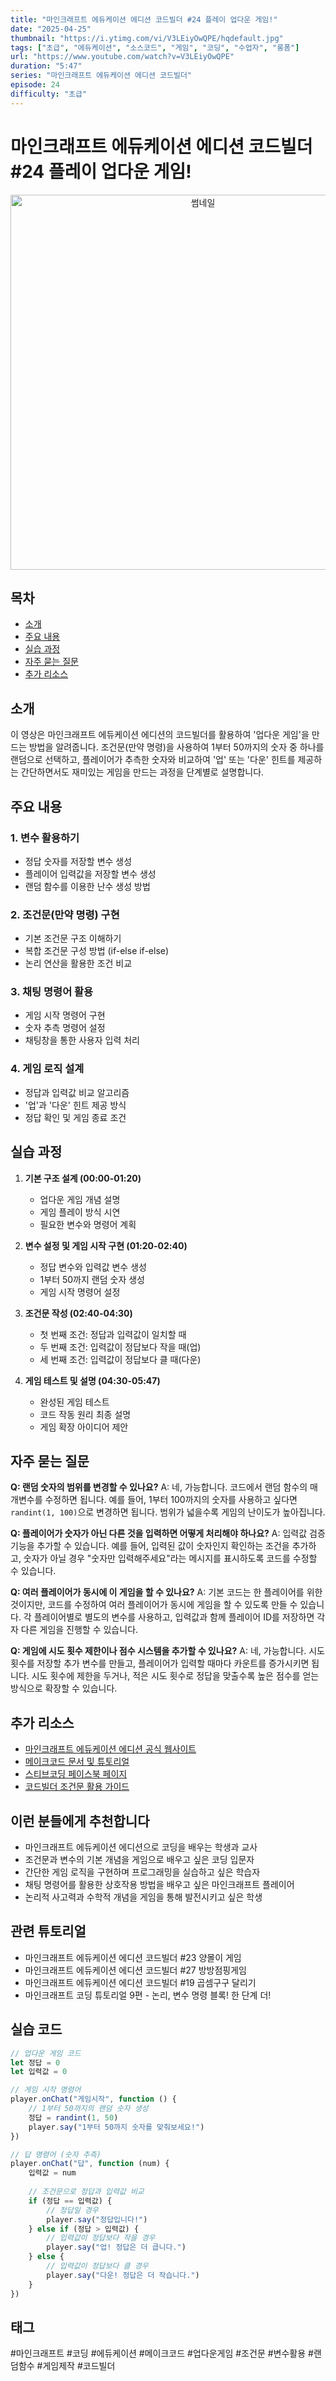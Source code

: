 ```yaml
---
title: "마인크래프트 에듀케이션 에디션 코드빌더 #24 플레이 업다운 게임!"
date: "2025-04-25"
thumbnail: "https://i.ytimg.com/vi/V3LEiyOwQPE/hqdefault.jpg"
tags: ["초급", "에듀케이션", "소스코드", "게임", "코딩", "수업자", "롱폼"]
url: "https://www.youtube.com/watch?v=V3LEiyOwQPE"
duration: "5:47"
series: "마인크래프트 에듀케이션 에디션 코드빌더"
episode: 24
difficulty: "초급"
---
```


# 마인크래프트 에듀케이션 에디션 코드빌더 #24 플레이 업다운 게임!

<div align="center">
<img src="https://i.ytimg.com/vi/V3LEiyOwQPE/hqdefault.jpg" alt="썸네일" width="600"/>
</div>

## 목차
- [소개](#소개)
- [주요 내용](#주요-내용)
- [실습 과정](#실습-과정)
- [자주 묻는 질문](#자주-묻는-질문)
- [추가 리소스](#추가-리소스)

## 소개
이 영상은 마인크래프트 에듀케이션 에디션의 코드빌더를 활용하여 '업다운 게임'을 만드는 방법을 알려줍니다. 조건문(만약 명령)을 사용하여 1부터 50까지의 숫자 중 하나를 랜덤으로 선택하고, 플레이어가 추측한 숫자와 비교하여 '업' 또는 '다운' 힌트를 제공하는 간단하면서도 재미있는 게임을 만드는 과정을 단계별로 설명합니다.

## 주요 내용

### 1. 변수 활용하기
- 정답 숫자를 저장할 변수 생성
- 플레이어 입력값을 저장할 변수 생성
- 랜덤 함수를 이용한 난수 생성 방법

### 2. 조건문(만약 명령) 구현
- 기본 조건문 구조 이해하기
- 복합 조건문 구성 방법 (if-else if-else)
- 논리 연산을 활용한 조건 비교

### 3. 채팅 명령어 활용
- 게임 시작 명령어 구현
- 숫자 추측 명령어 설정
- 채팅창을 통한 사용자 입력 처리

### 4. 게임 로직 설계
- 정답과 입력값 비교 알고리즘
- '업'과 '다운' 힌트 제공 방식
- 정답 확인 및 게임 종료 조건

## 실습 과정

1. **기본 구조 설계 (00:00-01:20)**
   - 업다운 게임 개념 설명
   - 게임 플레이 방식 시연
   - 필요한 변수와 명령어 계획

2. **변수 설정 및 게임 시작 구현 (01:20-02:40)**
   - 정답 변수와 입력값 변수 생성
   - 1부터 50까지 랜덤 숫자 생성
   - 게임 시작 명령어 설정

3. **조건문 작성 (02:40-04:30)**
   - 첫 번째 조건: 정답과 입력값이 일치할 때
   - 두 번째 조건: 입력값이 정답보다 작을 때(업)
   - 세 번째 조건: 입력값이 정답보다 클 때(다운)

4. **게임 테스트 및 설명 (04:30-05:47)**
   - 완성된 게임 테스트
   - 코드 작동 원리 최종 설명
   - 게임 확장 아이디어 제안

## 자주 묻는 질문

**Q: 랜덤 숫자의 범위를 변경할 수 있나요?**
A: 네, 가능합니다. 코드에서 랜덤 함수의 매개변수를 수정하면 됩니다. 예를 들어, 1부터 100까지의 숫자를 사용하고 싶다면 `randint(1, 100)`으로 변경하면 됩니다. 범위가 넓을수록 게임의 난이도가 높아집니다.

**Q: 플레이어가 숫자가 아닌 다른 것을 입력하면 어떻게 처리해야 하나요?**
A: 입력값 검증 기능을 추가할 수 있습니다. 예를 들어, 입력된 값이 숫자인지 확인하는 조건을 추가하고, 숫자가 아닐 경우 "숫자만 입력해주세요"라는 메시지를 표시하도록 코드를 수정할 수 있습니다.

**Q: 여러 플레이어가 동시에 이 게임을 할 수 있나요?**
A: 기본 코드는 한 플레이어를 위한 것이지만, 코드를 수정하여 여러 플레이어가 동시에 게임을 할 수 있도록 만들 수 있습니다. 각 플레이어별로 별도의 변수를 사용하고, 입력값과 함께 플레이어 ID를 저장하면 각자 다른 게임을 진행할 수 있습니다.

**Q: 게임에 시도 횟수 제한이나 점수 시스템을 추가할 수 있나요?**
A: 네, 가능합니다. 시도 횟수를 저장할 추가 변수를 만들고, 플레이어가 입력할 때마다 카운트를 증가시키면 됩니다. 시도 횟수에 제한을 두거나, 적은 시도 횟수로 정답을 맞출수록 높은 점수를 얻는 방식으로 확장할 수 있습니다.

## 추가 리소스
- [마인크래프트 에듀케이션 에디션 공식 웹사이트](https://education.minecraft.net/)
- [메이크코드 문서 및 튜토리얼](https://www.microsoft.com/en-us/makecode)
- [스티브코딩 페이스북 페이지](https://www.facebook.com/stvcoding/)
- [코드빌더 조건문 활용 가이드](https://education.minecraft.net/en-us/resources/computer-science-subject-kit)

## 이런 분들에게 추천합니다
- 마인크래프트 에듀케이션 에디션으로 코딩을 배우는 학생과 교사
- 조건문과 변수의 기본 개념을 게임으로 배우고 싶은 코딩 입문자
- 간단한 게임 로직을 구현하며 프로그래밍을 실습하고 싶은 학습자
- 채팅 명령어를 활용한 상호작용 방법을 배우고 싶은 마인크래프트 플레이어
- 논리적 사고력과 수학적 개념을 게임을 통해 발전시키고 싶은 학생

## 관련 튜토리얼
- 마인크래프트 에듀케이션 에디션 코드빌더 #23 양몰이 게임
- 마인크래프트 에듀케이션 에디션 코드빌더 #27 방방점핑게임
- 마인크래프트 에듀케이션 에디션 코드빌더 #19 곱셈구구 달리기
- 마인크래프트 코딩 튜토리얼 9편 - 논리, 변수 명령 블록! 한 단계 더!

## 실습 코드
```javascript
// 업다운 게임 코드
let 정답 = 0
let 입력값 = 0

// 게임 시작 명령어
player.onChat("게임시작", function () {
    // 1부터 50까지의 랜덤 숫자 생성
    정답 = randint(1, 50)
    player.say("1부터 50까지 숫자를 맞춰보세요!")
})

// 답 명령어 (숫자 추측)
player.onChat("답", function (num) {
    입력값 = num
    
    // 조건문으로 정답과 입력값 비교
    if (정답 == 입력값) {
        // 정답일 경우
        player.say("정답입니다!")
    } else if (정답 > 입력값) {
        // 입력값이 정답보다 작을 경우
        player.say("업! 정답은 더 큽니다.")
    } else {
        // 입력값이 정답보다 클 경우
        player.say("다운! 정답은 더 작습니다.")
    }
})
```

## 태그
#마인크래프트 #코딩 #에듀케이션 #메이크코드 #업다운게임 #조건문 #변수활용 #랜덤함수 #게임제작 #코드빌더